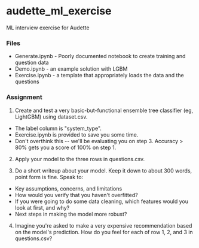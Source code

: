 # audette_ml_exercise
ML interview exercise for Audette

### Files
- Generate.ipynb - Poorly documented notebook to create training and question data
- Demo.ipynb - an example solution with LGBM
- Exercise.ipynb - a template that appropriately loads the data and the questions

### Assignment
1. Create and test a very basic-but-functional ensemble tree classifier (eg, LightGBM) using dataset.csv.  
- The label column is "system_type".  
- Exercise.ipynb is provided to save you some time.  
- Don't overthink this -- we'll be evaluating you on step 3.  Accuracy > 80% gets you a score of 100% on step 1.

2. Apply your model to the three rows in questions.csv.

3. Do a short writeup about your model.  Keep it down to about 300 words, point form is fine.  Speak to:
- Key assumptions, concerns, and limitations
- How would you verify that you haven't overfitted?
- If you were going to do some data cleaning, which features would you look at first, and why?
- Next steps in making the model more robust?

4. Imagine you're asked to make a very expensive recommendation based on the model's prediction.  How do you feel for each of row 1, 2, and 3 in questions.csv?
